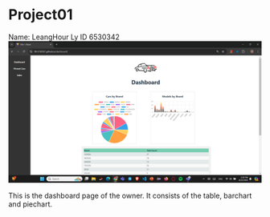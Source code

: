 # Project01 
 Name: LeangHour Ly
 ID 6530342
![Dashboard](./screen01.png)

This is the dashboard page of the owner. It consists of the table, barchart and piechart.


